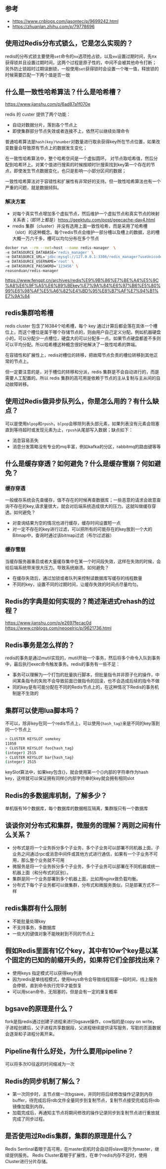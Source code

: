 ## 参考 
- https://www.cnblogs.com/jasontec/p/9699242.html
- https://zhuanlan.zhihu.com/p/79778696



## 使用过Redis分布式锁么，它是怎么实现的？

redis的分布式锁主要使用`set`命令的`nx`选项抢占锁，以及`ex`设置过期时间，先nx获得锁并且设置过期时间，这两个过程是原子性的，中间不会被其他命令打断；
另外防止锁超时过期误删锁，一般使用`set`获得锁时会设置一个唯一值，释放锁的时候需要匹配一下两个值是否一致



## 什么是一致性哈希算法？什么是哈希槽？

https://www.jianshu.com/p/6ad87a1f070e

redis 的 custer 提供了两个功能：

- 自动对数据分片，落到各个节点上
- 即使集群部分节点失效或者连接不上，依然可以继续处理命令

普通哈希算法是`hash(key)%number`对数量进行取余获得key所在节点位置，如果改变数量会导致原有节点上的数据发生变化；

在一致性哈希算法中，整个哈希空间是一个虚拟圆环。 对节点取哈希值，然后分配到哈希环上。对某个值进行搜索的时候按顺时针搜索找到key第一个存在的节点，即使发生节点数据变化，也只是影响一小部分区间的数据；

一致性哈希算法对于容错性和扩展性有非常好的支持。但一致性哈希算法也有一个严重的问题，就是数据倾斜。

### 解决方案
- 对每个真实节点增加多个虚拟节点，然后维护一个虚拟节点和真实节点的映射关系表；（即环上都是）https://geektutu.com/post/geecache-day4.html
- rredis 集群（cluster）并没有选用上面一致性哈希，而是采用了哈希槽（slot）的这种概念。每个redis节点会维护一部分槽以及槽上的数据，总的槽大概一万六千多，槽可以均匀分布在多个节点

```bash
docker run --rm --net=host --name redis-manager  \
-e DATASOURCE_DATABASE='redis_manager' \
-e DATASOURCE_URL='jdbc:mysql://127.0.0.1:3306/redis_manager?useUnicode=true&characterEncoding=utf-8&serverTimezone=GMT%2b8' \
-e DATASOURCE_USERNAME='root' \
-e DATASOURCE_PASSWORD='123456' \
reasonduan/redis-manager
```



<https://www.fengpt.cn/archives/redis%E9%9B%86%E7%BE%A4%E5%9C%A8%E6%9F%A5%E6%89%BEkey%E7%9A%84%E6%97%B6%E5%80%99%E6%98%AF%E5%A6%82%E4%BD%95%E8%B7%AF%E7%94%B1%E7%9A%84>



## redis集群哈希槽

redis cluster 包含了16384个哈希槽，每个 key 通过计算后都会落在具体一个槽位上，而这个槽位是属于哪个存储节点的，则由用户自己定义分配。例如机器硬盘小的，可以分配少一点槽位，硬盘大的可以分配多一点。如果节点硬盘都差不多则可以平均分配。所以哈希槽这种概念很好地解决了一致性哈希的弊端。

在容错性和扩展性上，redis对槽位的转移，把故障节点负责的槽位转移到其他正常的节点上。 

但一定要注意的是，对于槽位的转移和分派，redis 集群是不会自动进行的，而是需要人工配置的。所以 redis 集群的高可用是依赖于节点的主从复制与主从间的自动故障转移。

 

## 使用过Redis做异步队列么，你是怎么用的？有什么缺点？

可以是使用`blpop`和`rpush`，`blpop`会移除列表头部元素，如果列表没有元素会阻塞直到等待超时或发现元素为止，`rpush`从尾部写入数据；缺点如下：
- 消息容易丢失
- 消息分发策略没有专业的mq丰富，例如kafka的分区，rabbitmq的路由键等等



## 什么是缓存穿透？如何避免？什么是缓存雪崩？何如避免？

### 缓存穿透
一般缓存系统会先查缓存，值不存在的时候再查数据库；一些恶意的请求会故意查询不存在的key,请求量很大，就会对后端系统造成很大的压力。这就叫做缓存穿透。如何避免？
- 对查询结果为空的情况也进行缓存，缓存时间设置短一点
- 对一定不存在的key进行过滤，可以把所有的可能存在的key放到一个大的Bitmap中，查询时通过该bitmap过滤（布尔过滤器）
### 缓存雪崩
当缓存服务器重启或者大量缓存集中在某一个时间段失效，这样在失效的时候，会给后端系统带来很大压力。导致系统崩溃。如何避免？
- 在缓存失效后，通过加锁或者队列来控制读数据库写缓存的线程数量
- 不同的key，设置不同的过期时间，让缓存失效的时间点尽量均匀。



## Redis的字典是如何实现的？简述渐进式rehash的过程？

https://www.jianshu.com/p/e2697fecac0d
https://www.cnblogs.com/neooelric/p/9621736.html

## Redis事务是怎么样的？
redis的事务是通过mutil实现的，mutil开始一个事务，然后将多个命令入队到事务中，最后执行exec命令触发事务。redis的事务有一些不足：
- 事务可以理解为一个打包的批量执行脚本，但批量指令并非原子化的操作，中间某条指令的失败不会导致前面已做指令的回滚，也不会造成后续的指令不做
- 同的key是有可能分配在不同的Redis节点上的，在这种情况下Redis的事务机制是不生效的

## 集群可以使用lua脚本吗？
不可以，除非key在同一个redis节点上，可以使用`{hash_tag}`来是不同的key落到同一个节点上
```bash
> CLUSTER KEYSLOT somekey
11058
> CLUSTER KEYSLOT foo{hash_tag}
(integer) 2515
> CLUSTER KEYSLOT bar{hash_tag}
(integer) 2515
```
keySlot算法中，如果key包含{}，就会使用第一个{}内部的字符串作为hash key，这样就可以保证拥有同样{}内部字符串的key就会拥有相同slot


## Redis的多数据库机制，了解多少？
单机版有16个数据库，每个数据库的数据相互隔离，集群版只有一个数据库


## 谈谈你对分布式和集群，微服务的理解？两则之间有什么关系？
- 分布式是将一个业务拆分多个子业务，多个子业务可以部署不同机器上面，子业务之间通过rpc或消息中间件或其他方式进行通信，如果有一个子业务不可用，那么整个业务就不可用
- 微服务是将一个业务拆分多个子业务，多个子业务可以部署在不同机器或统一机器上面（和分布式的区别）。
- 集群是同一个业务部署到多个机器上面，比如用nginx做负载均衡。
- 分布式下每个子业务都可以做集群，分布式和微服务类似，只是部署方式不一样

## redis集群有什么限制
- 不能批量处理key
- 不支持事务，多数据库
- 一些大的键值对象不能映射到不同的节点上

## 假如Redis里面有1亿个key，其中有10w个key是以某个固定的已知的前缀开头的，如果将它们全部找出来？
- 使用keys 指定模式可以获得key列表
- 因为redis是单线程模式，使用keys命令会导致线程阻塞一段时间，线上服务会停顿，直到命令执行完毕才能恢复
- 可以用scan命令，无阻塞的，但是会有一定的重复概率

## bgsave的原理是什么？
fork是指redis通过创建子进程来进行bgsave操作，cow指的是copy on write，子进程创建后，父子进程共享数据段，父进程继续提供读写服务，写脏的页面数据会逐渐和子进程分离开来。

## Pipeline有什么好处，为什么要用pipeline？
可以将多次IO往返的时间缩减为一次

## Redis的同步机制了解么？
- 第一次同步时，主节点做一次bgsave，并同时将后续修改操作记录到内存buffer，待完成后将rdb文件全量同步到复制节点，复制节点接受完成后将rdb镜像加载到内存。
- 加载完成后，再通知主节点将期间修改的操作记录同步到复制节点进行重放就完成了同步过程。

## 是否使用过Redis集群，集群的原理是什么？
Redis Sentinal着眼于高可用，在master宕机时会自动将slave提升为master，继续提供服务。
Redis Cluster着眼于扩展性，在单个redis内存不足时，使用Cluster进行分片存储。

